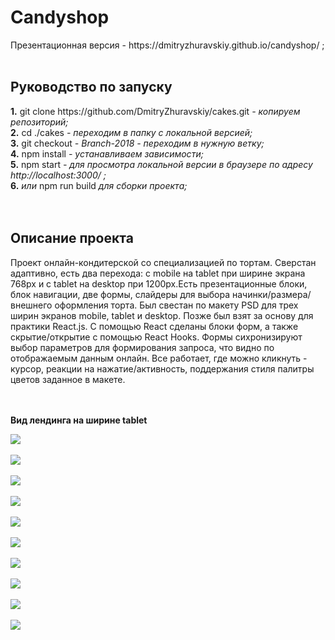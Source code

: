 <h1><b>Candyshop</b></h1>
Презентационная версия - https://dmitryzhuravskiy.github.io/candyshop/ ;
<br /><br />

<h2><b>Руководство по запуску</b></h2>
<b>1.</b> git clone https://github.com/DmitryZhuravskiy/cakes.git <i> - копируем репозиторий;</i><br />
<b>2.</b> cd ./cakes <i>- переходим в папку с локальной версией;</i><br />
<b>3.</b> git checkout <i> - Branch-2018 - переходим в нужную ветку;</i><br />
<b>4.</b> npm install <i>- устанавливаем зависимости;</i><br />
<b>5.</b> npm start <i>- для просмотра локальной версии в браузере по адресу http://localhost:3000/ ;</i><br />
<b>6.</b> <i>или</i> npm run build <i> для сборки проекта;</i><br />
<br /><br />
<h2><b>Описание проекта</b></h2>

Проект онлайн-кондитерской со специализацией по тортам. Сверстан адаптивно, есть два перехода: с mobile на tablet при ширине экрана 768px и с tablet на desktop при 1200px.Есть презентационные блоки, блок навигации, две формы, слайдеры для выбора начинки/размера/внешнего оформления торта. Был свестан по макету PSD для трех ширин экранов mobile, tablet и desktop. Позже был взят за основу для практики React.js. С помощью React сделаны блоки форм, а также скрытие/открытие с помощью React Hooks. Формы сихронизируют выбор параметров для формирования запроса, что видно по отображаемым данным онлайн. Все работает, где можно кликнуть - курсор, реакции на нажатие/активность, поддержания стиля палитры цветов заданное в макете.

<br /><br />
<b>Вид лендинга на ширине tablet</b>

<img src="https://github.com/DmitryZhuravskiy/cakes/raw/Branch-2018/public/img/cakes--1.jpg "/>
<br /><br />
<img src="https://github.com/DmitryZhuravskiy/cakes/raw/Branch-2018/public/img/cakes--2.jpg "/>
<br /><br />
<img src="https://github.com/DmitryZhuravskiy/cakes/raw/Branch-2018/public/img/cakes--3.jpg "/>
<br /><br />
<img src="https://github.com/DmitryZhuravskiy/cakes/raw/Branch-2018/public/img/cakes--4.jpg "/>
<br /><br />
<img src="https://github.com/DmitryZhuravskiy/cakes/raw/Branch-2018/public/img/cakes--5.jpg "/>
<br /><br />
<img src="https://github.com/DmitryZhuravskiy/cakes/raw/Branch-2018/public/img/cakes--6.jpg "/>
<br /><br />
<img src="https://github.com/DmitryZhuravskiy/cakes/raw/Branch-2018/public/img/cakes--7.jpg "/>
<br /><br />
<img src="https://github.com/DmitryZhuravskiy/cakes/raw/Branch-2018/public/img/cakes--8.jpg "/>
<br /><br />
<img src="https://github.com/DmitryZhuravskiy/cakes/raw/Branch-2018/public/img/cakes--9.jpg "/>
<br /><br />
<img src="https://github.com/DmitryZhuravskiy/cakes/raw/Branch-2018/public/img/cakes--10.jpg "/>
<br /><br />
